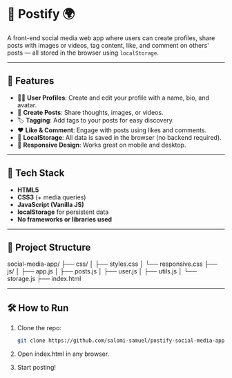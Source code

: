 # 📸 Postify 🌍

A front-end social media web app where users can create profiles, share posts with images or videos, tag content, like, and comment on others' posts — all stored in the browser using `localStorage`.

---

## 🌟 Features
- 🧑‍💼 **User Profiles**: Create and edit your profile with a name, bio, and avatar.
- 📝 **Create Posts**: Share thoughts, images, or videos.
- 🏷️ **Tagging**: Add tags to your posts for easy discovery.
- ❤️ **Like & Comment**: Engage with posts using likes and comments.
- 💾 **LocalStorage**: All data is saved in the browser (no backend required).
- 📱 **Responsive Design**: Works great on mobile and desktop.

---

## 🚀 Tech Stack
- **HTML5**
- **CSS3** (+ media queries)
- **JavaScript (Vanilla JS)**
- **localStorage** for persistent data
- **No frameworks or libraries used**

---

## 📁 Project Structure
social-media-app/
├── css/
│ ├── styles.css
│ └── responsive.css
├── js/
│ ├── app.js
│ ├── posts.js
│ ├── user.js
│ ├── utils.js
│ └── storage.js
├── index.html

---

## 🛠️ How to Run

1. Clone the repo:
   ```bash
   git clone https://github.com/salomi-samuel/postify-social-media-app.git
   ```
2. Open index.html in any browser.

3. Start posting!
